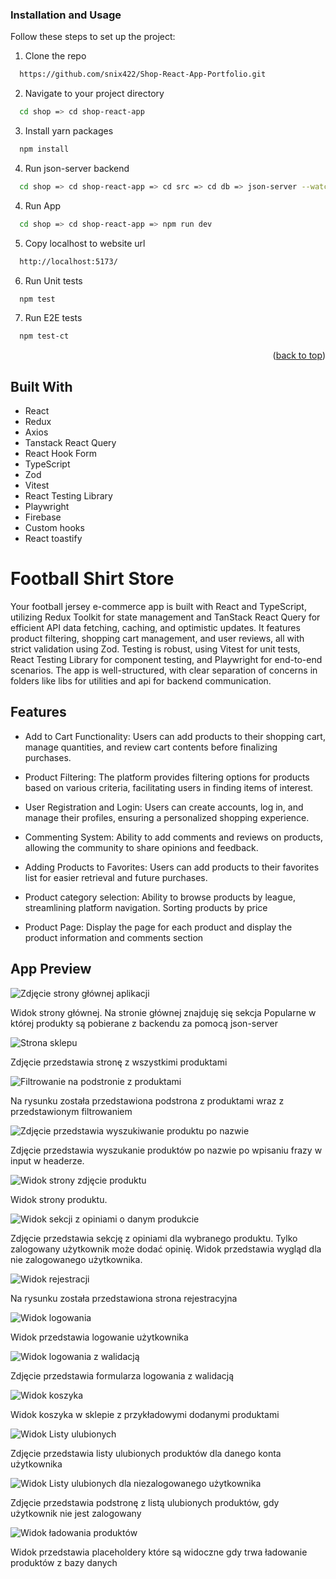 ### Installation and Usage

Follow these steps to set up the project:

1. Clone the repo
```sh
  https://github.com/snix422/Shop-React-App-Portfolio.git
```
2. Navigate to your project directory
```sh
  cd shop => cd shop-react-app
```

3. Install yarn packages
```sh
  npm install
```
4. Run json-server backend
```sh
  cd shop => cd shop-react-app => cd src => cd db => json-server --watch db.json
```
4. Run App
```sh
  cd shop => cd shop-react-app => npm run dev
```
5. Copy localhost to website url
```sh
  http://localhost:5173/
```
6. Run Unit tests
```sh
  npm test
```
7. Run E2E tests
```sh
  npm test-ct
```


<p align="right">(<a href="#readme-top">back to top</a>)</p>


## Built With
- React
- Redux
- Axios
- Tanstack React Query
- React Hook Form
- TypeScript
- Zod
- Vitest
- React Testing Library
- Playwright
- Firebase
- Custom hooks
- React toastify


# Football Shirt Store

Your football jersey e-commerce app is built with React and TypeScript, utilizing Redux Toolkit for state management and TanStack React Query for efficient API data fetching, caching, and optimistic updates.
It features product filtering, shopping cart management, and user reviews, all with strict validation using Zod. Testing is robust, using Vitest for unit tests, React Testing Library for component testing, and Playwright for end-to-end scenarios. 
The app is well-structured, with clear separation of concerns in folders like libs for utilities and api for backend communication.


## Features

- Add to Cart Functionality: Users can add products to their shopping cart, manage quantities, and review cart contents before finalizing purchases.

- Product Filtering: The platform provides filtering options for products based on various criteria, facilitating users in finding items of interest.

- User Registration and Login: Users can create accounts, log in, and manage their profiles, ensuring a personalized shopping experience.

- Commenting System: Ability to add comments and reviews on products, allowing the community to share opinions and feedback.

- Adding Products to Favorites: Users can add products to their favorites list for easier retrieval and future purchases.

- Product category selection: Ability to browse products by league, streamlining platform navigation. Sorting products by price
  
- Product Page: Display the page for each product and display the product information and comments section


## App Preview

  ![Zdjęcie strony głównej aplikacji](https://i.imgur.com/h3wVfai.png)
  
  Widok strony głównej. Na stronie głównej znajduję się sekcja Popularne w której produkty są pobierane z backendu za pomocą json-server

  

  ![Strona sklepu](https://i.imgur.com/piaozLu.png)

  Zdjęcie przedstawia stronę z wszystkimi produktami

  

  ![Filtrowanie na podstronie z produktami](https://i.imgur.com/OGRpqCy.png)
  
  Na rysunku została przedstawiona podstrona z produktami wraz z przedstawionym filtrowaniem

  

  ![Zdjęcie przedstawia wyszukiwanie produktu po nazwie](https://i.imgur.com/wZMwWht.png)
  
  Zdjęcie przedstawia wyszukanie produktów po nazwie po wpisaniu frazy w input w headerze.
  

  ![Widok strony zdjęcie produktu](https://i.imgur.com/GWeBq9A.png)
  
  Widok strony produktu.
  

  ![Widok sekcji z opiniami o danym produkcie](https://i.imgur.com/lpCMv3L.png)
  
  Zdjęcie przedstawia sekcję z opiniami dla wybranego produktu. Tylko zalogowany użytkownik może dodać opinię. Widok przedstawia wygląd dla nie zalogowanego użytkownika.
  

  ![Widok rejestracji](https://i.imgur.com/JEar2M3.png)
  
  Na rysunku została przedstawiona strona rejestracyjna

  

  ![Widok logowania](https://i.imgur.com/dGNAuP3.png)
  
  Widok przedstawia logowanie użytkownika
  

  ![Widok logowania z walidacją](https://i.imgur.com/5XNnPjQ.png)
  
  Zdjęcie przedstawia formularza logowania z walidacją
  

  ![Widok koszyka](https://i.imgur.com/PO0slWX.png)
  
  Widok koszyka w sklepie z przykładowymi dodanymi produktami

  

  ![Widok Listy ulubionych](https://i.imgur.com/8o2wxm0.png)
  
  Zdjęcie przedstawia listy ulubionych produktów dla danego konta użytkownika

  

  ![Widok Listy ulubionych dla niezalogowanego użytkownika](https://i.imgur.com/qUhG8Q8.png)
  
  Zdjęcie przedstawia podstronę z listą ulubionych produktów, gdy użytkownik nie jest zalogowany


  ![Widok ładowania produktów](https://i.imgur.com/GKgCj46.png)
  
  Widok przedstawia placeholdery które są widoczne gdy trwa ładowanie produktów z bazy danych

  

